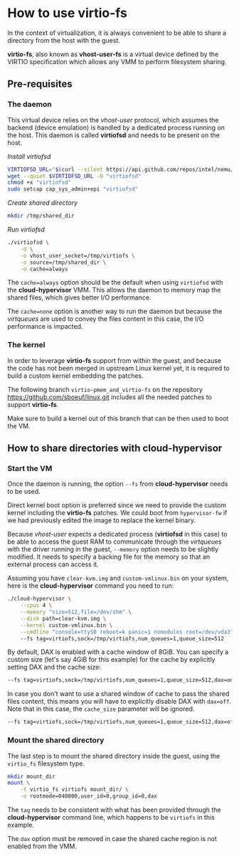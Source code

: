 # How to use virtio-fs

In the context of virtualization, it is always convenient to be able to share a directory from the host with the guest.

__virtio-fs__, also known as __vhost-user-fs__ is a virtual device defined by the VIRTIO specification which allows any VMM to perform filesystem sharing.

## Pre-requisites

### The daemon

This virtual device relies on the _vhost-user_ protocol, which assumes the backend (device emulation) is handled by a dedicated process running on the host. This daemon is called __virtiofsd__ and needs to be present on the host.

_Install virtiofsd_
```bash
VIRTIOFSD_URL="$(curl --silent https://api.github.com/repos/intel/nemu/releases/latest | grep "browser_download_url" | grep "virtiofsd-x86_64" | grep -o 'https://.*[^ "]')"
wget --quiet $VIRTIOFSD_URL -O "virtiofsd"
chmod +x "virtiofsd"
sudo setcap cap_sys_admin+epi "virtiofsd"
```
_Create shared directory_
```bash
mkdir /tmp/shared_dir
```
_Run virtiofsd_
```bash
./virtiofsd \
    -d \
    -o vhost_user_socket=/tmp/virtiofs \
    -o source=/tmp/shared_dir \
    -o cache=always
```

The `cache=always` option should be the default when using `virtiofsd` with the __cloud-hypervisor__ VMM. This allows the daemon to memory map the shared files, which gives better I/O performance.

The `cache=none` option is another way to run the daemon but because the _virtqueues_ are used to convey the files content in this case, the I/O performance is impacted.

### The kernel

In order to leverage __virtio-fs__ support from within the guest, and because the code has not been merged in upstream Linux kernel yet, it is required to build a custom kernel embedding the patches.

The following branch `virtio-pmem_and_virtio-fs` on the repository https://github.com/sboeuf/linux.git includes all the needed patches to support __virtio-fs__.

Make sure to build a kernel out of this branch that can be then used to boot the VM.

## How to share directories with cloud-hypervisor

### Start the VM
Once the daemon is running, the option `--fs` from __cloud-hypervisor__ needs to be used.

Direct kernel boot option is preferred since we need to provide the custom kernel including the __virtio-fs__ patches. We could boot from `hypervisor-fw` if we had previously edited the image to replace the kernel binary.

Because _vhost-user_ expects a dedicated process (__virtiofsd__ in this case) to be able to access the guest RAM to communicate through the _virtqueues_ with the driver running in the guest, `--memory` option needs to be slightly modified. It needs to specify a backing file for the memory so that an external process can access it.

Assuming you have `clear-kvm.img` and `custom-vmlinux.bin` on your system, here is the __cloud-hypervisor__ command you need to run:
```bash
./cloud-hypervisor \
    --cpus 4 \
    --memory "size=512,file=/dev/shm" \
    --disk path=clear-kvm.img \
    --kernel custom-vmlinux.bin \
    --cmdline "console=ttyS0 reboot=k panic=1 nomodules root=/dev/vda3" \ 
    --fs tag=virtiofs,sock=/tmp/virtiofs,num_queues=1,queue_size=512
```

By default, DAX is enabled with a cache window of 8GiB. You can specify a custom size (let's say 4GiB for this example) for the cache by explicitly setting DAX and the cache size:

```bash
--fs tag=virtiofs,sock=/tmp/virtiofs,num_queues=1,queue_size=512,dax=on,cache_size=4G

```

In case you don't want to use a shared window of cache to pass the shared files content, this means you will have to explicitly disable DAX with `dax=off`. Note that in this case, the `cache_size` parameter will be ignored.

```bash
--fs tag=virtiofs,sock=/tmp/virtiofs,num_queues=1,queue_size=512,dax=off

```

### Mount the shared directory
The last step is to mount the shared directory inside the guest, using the `virtio_fs` filesystem type.
```bash
mkdir mount_dir
mount \
    -t virtio_fs virtiofs mount_dir/ \
    -o rootmode=040000,user_id=0,group_id=0,dax
```
The `tag` needs to be consistent with what has been provided through the __cloud-hypervisor__ command line, which happens to be `virtiofs` in this example.

The `dax` option must be removed in case the shared cache region is not enabled from the VMM.
